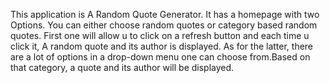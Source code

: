 This application is A Random Quote Generator. It has a homepage with two Options. You can either choose random quotes or category based random quotes. First one will allow u to click on a refresh button and each time u click it, A random quote and its author is displayed. As for the latter, there are a lot of options in a drop-down menu one can choose from.Based on that category, a quote and its author will be displayed.
